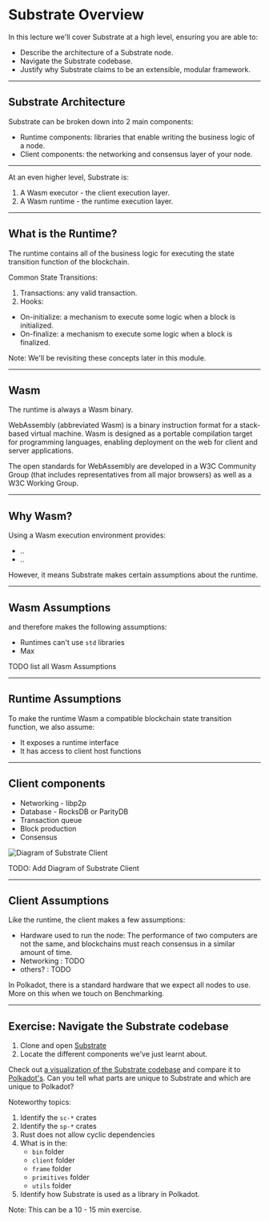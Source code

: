 # Substrate Overview

In this lecture we'll cover Substrate at a high level, ensuring you are able to:

* Describe the architecture of a Substrate node.
* Navigate the Substrate codebase.
* Justify why Substrate claims to be an extensible, modular framework.

---

## Substrate Architecture

Substrate can be broken down into 2 main components:

* Runtime components: libraries that enable writing the business logic of a node.
* Client components: the networking and consensus layer of your node.

---

At an even higher level, Substrate is: 

1. A Wasm executor - the client execution layer.
2. A Wasm runtime - the runtime execution layer.

---

## What is the Runtime?

The runtime contains all of the business logic for executing the state transition function of the blockchain.

Common State Transitions:

1. Transactions: any valid transaction.
2. Hooks: 
* On-initialize: a mechanism to execute some logic when a block is initialized.
* On-finalize: a mechanism to execute some logic when a block is finalized.

Note: We'll be revisiting these concepts later in this module.

---

## Wasm

The runtime is always a Wasm binary.

WebAssembly (abbreviated Wasm) is a binary instruction format for a stack-based virtual machine.
Wasm is designed as a portable compilation target for programming languages, enabling deployment on the web for client and server applications.

The open standards for WebAssembly are developed in a W3C Community Group (that includes representatives from all major browsers) as well as a W3C Working Group.

---

## Why Wasm?

Using a Wasm execution environment provides:
- ..
- ..

However, it means Substrate makes certain assumptions about the runtime.

---

## Wasm Assumptions

 and therefore makes the following assumptions:

- Runtimes can't use `std` libraries
- Max

TODO list all Wasm Assumptions

---

## Runtime Assumptions

To make the runtime Wasm a compatible blockchain state transition function, we also assume:

* It exposes a runtime interface
* It has access to client host functions

---

## Client components

<div class="left">

* Networking - libp2p
* Database - RocksDB or ParityDB
* Transaction queue
* Block production
* Consensus

</div>

<div class="right">

![Diagram of Substrate Client](http://placehold.jp/150x150.png)

</div>

TODO: Add Diagram of Substrate Client

---

## Client Assumptions

Like the runtime, the client makes a few assumptions:

* Hardware used to run the node: The performance of two computers are not the same, and blockchains must reach consensus in a similar amount of time.
* Networking : TODO
* others? : TODO

In Polkadot, there is a standard hardware that we expect all nodes to use.
More on this when we touch on Benchmarking.

---

## Exercise: Navigate the Substrate codebase

<div class="left">

1. Clone and open [Substrate](https://github.com/paritytech/substrate/)
1. Locate the different components we've just learnt about.

Check out [a visualization of the Substrate codebase](https://octo-repo-visualization.vercel.app/?repo=paritytech%2Fsubstrate) and compare it to [Polkadot's](https://octo-repo-visualization.vercel.app/?repo=paritytech%2Fpolkadot).
Can you tell what parts are unique to Substrate and which are unique to Polkadot? 
</div>

<div class="right">

Noteworthy topics:

1. Identify the `sc-*` crates
2. Identify the `sp-*` crates
3. Rust does not allow cyclic dependencies
4. What is in the:
	- `bin` folder
	- `client` folder
	- `frame` folder
	- `primitives` folder
	- `utils` folder
5. Identify how Substrate is used as a library in Polkadot.

<div>

Note: This can be a 10 - 15 min exercise.


